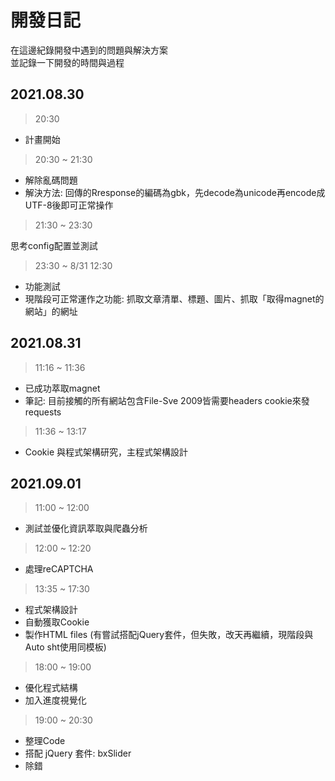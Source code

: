# 開發日記

在這邊紀錄開發中遇到的問題與解決方案<br>
並記錄一下開發的時間與過程

## 2021.08.30

> 20:30

 - 計畫開始

> 20:30 ~ 21:30

 - 解除亂碼問題
 - 解決方法: 回傳的Rresponse的編碼為gbk，先decode為unicode再encode成UTF-8後即可正常操作

> 21:30 ~ 23:30

思考config配置並測試

> 23:30 ~ 8/31 12:30

 - 功能測試
 - 現階段可正常運作之功能: 抓取文章清單、標題、圖片、抓取「取得magnet的網站」的網址

## 2021.08.31

> 11:16 ~ 11:36

 - 已成功萃取magnet
 - 筆記: 目前接觸的所有網站包含File-Sve 2009皆需要headers cookie來發requests

>  11:36 ~ 13:17

 - Cookie 與程式架構研究，主程式架構設計

## 2021.09.01

> 11:00 ~ 12:00

 - 測試並優化資訊萃取與爬蟲分析

> 12:00 ~ 12:20

 - 處理reCAPTCHA

> 13:35 ~ 17:30

 - 程式架構設計
 - 自動獲取Cookie
 - 製作HTML files (有嘗試搭配jQuery套件，但失敗，改天再繼續，現階段與Auto sht使用同模板)

> 18:00 ~ 19:00

 - 優化程式結構
 - 加入進度視覺化

> 19:00 ~ 20:30

 - 整理Code
 - 搭配 jQuery 套件: bxSlider
 - 除錯
